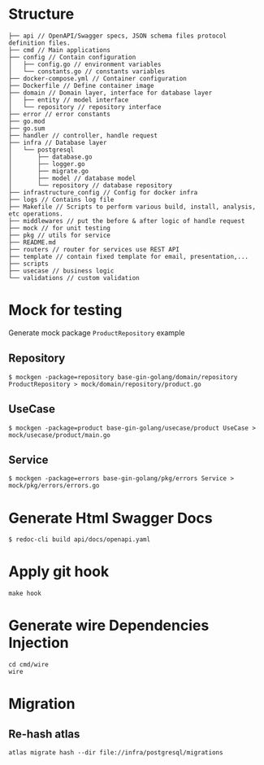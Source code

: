 # Structure

```
├── api // OpenAPI/Swagger specs, JSON schema files protocol definition files.
├── cmd // Main applications
├── config // Contain configuration
│   ├── config.go // environment variables
│   └── constants.go // constants variables
├── docker-compose.yml // Container configuration
├── Dockerfile // Define container image
├── domain // Domain layer, interface for database layer
│   ├── entity // model interface
│   └── repository // repository interface
├── error // error constants
├── go.mod
├── go.sum
├── handler // controller, handle request
├── infra // Database layer
│   └── postgresql
│       ├── database.go
│       ├── logger.go
│       ├── migrate.go
│       ├── model // database model
│       └── repository // database repository
├── infrastructure_config // Config for docker infra
├── logs // Contains log file
├── Makefile // Scripts to perform various build, install, analysis, etc operations.
├── middlewares // put the before & after logic of handle request
├── mock // for unit testing
├── pkg // utils for service
├── README.md
├── routers // router for services use REST API
├── template // contain fixed template for email, presentation,...
├── scripts
├── usecase // business logic
└── validations // custom validation
```

# Mock for testing

Generate mock package `ProductRepository` example

## Repository

```shell
$ mockgen -package=repository base-gin-golang/domain/repository ProductRepository > mock/domain/repository/product.go
```

## UseCase

```shell
$ mockgen -package=product base-gin-golang/usecase/product UseCase > mock/usecase/product/main.go
```

## Service

```shell
$ mockgen -package=errors base-gin-golang/pkg/errors Service > mock/pkg/errors/errors.go
```

# Generate Html Swagger Docs

```shell
$ redoc-cli build api/docs/openapi.yaml
```

# Apply git hook

```shell
make hook
```

# Generate wire Dependencies Injection

```shell
cd cmd/wire
wire
```

# Migration

## Re-hash atlas

```shell
atlas migrate hash --dir file://infra/postgresql/migrations
```

